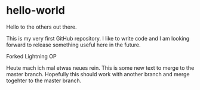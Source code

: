 # hello-world
Hello to the others out there.

This is my very first GitHub repository. 
I like to write code and I am looking forward to release something useful here in the future.


Forked Lightning OP

Heute mach ich mal etwas neues rein.
This is some new text to merge to the master branch. Hopefully this should work with another branch and merge togehter to the master branch.

